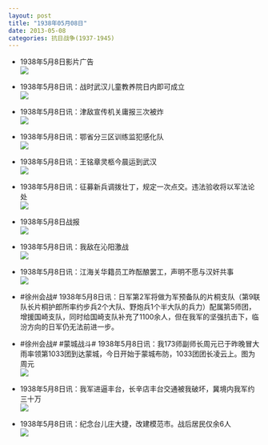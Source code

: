 ```yaml
---
layout: post
title: "1938年05月08日"
date: 2013-05-08
categories: 抗日战争(1937-1945)
---
```


<meta name="referrer" content="no-referrer" />

- 1938年5月8日影片广告 <br/><img src="https://ww1.sinaimg.cn/large/aca367d8jw1e4haajbhxrj20810exabb.jpg" />

- 1938年5月8日讯：战时武汉儿童教养院日内即可成立 <br/><img src="https://ww3.sinaimg.cn/large/aca367d8jw1e4h8keoc2jj209z055q3d.jpg" />

- 1938年5月8日讯：津敌宣传机关庸报三次被炸 <br/><img src="https://ww2.sinaimg.cn/large/aca367d8jw1e4h6va5chej205p050dfy.jpg" />

- 1938年5月8日讯：鄂省分三区训练监犯感化队 <br/><img src="https://ww3.sinaimg.cn/large/aca367d8jw1e4h53msuixj20cm051t9c.jpg" />

- 1938年5月8日讯：王铭章灵柩今晨运到武汉 <br/><img src="https://ww2.sinaimg.cn/large/aca367d8jw1e4h3cuhgntj207t09rwf0.jpg" />

- 1938年5月8日讯：征募新兵调拨壮丁，规定一次点交。违法验收将以军法论处 <br/><img src="https://ww2.sinaimg.cn/large/aca367d8jw1e4gy5wy715j20c10hg756.jpg" />

- 1938年5月8日战报 <br/><img src="https://ww4.sinaimg.cn/large/aca367d8jw1e4gt87tnzpj20c10trdih.jpg" />

- 1938年5月8日讯：我敌在沁阳激战 <br/><img src="https://ww4.sinaimg.cn/large/aca367d8jw1e4grhwtz05j20b40pmmzu.jpg" />

- 1938年5月8日讯：江海关华籍员工昨酝酿罢工，声明不愿与汉奸共事 <br/><img src="https://ww4.sinaimg.cn/large/aca367d8jw1e4gprk5yl8j20c10rh0vr.jpg" />

- #徐州会战# 1938年5月8日讯：日军第2军将做为军预备队的片桐支队（第9联队长片桐护郎所率约步兵2个大队、野炮兵1个半大队的兵力）配属第5师团，增援国崎支队，同时给国崎支队补充了1100余人，但在我军的坚强抗击下，临汾方向的日军仍无法前进一步。  

- #徐州会战# #蒙城战斗# 1938年5月8日讯：我173师副师长周元已于昨晚冒大雨率领第1033团到达蒙城，今日开始于蒙城布防，1033团团长凌云上。图为周元 <br/><img src="https://ww2.sinaimg.cn/large/aca367d8jw1e4gm0buerpj20770ae74e.jpg" />

- 1938年5月8日讯：我军进逼丰台，长辛店丰台交通被我破坏，冀境内我军约三十万 <br/><img src="https://ww2.sinaimg.cn/large/aca367d8jw1e4gkk5ucutj20c10s0mzp.jpg" />

- 1938年5月8日讯：纪念台儿庄大捷，改建模范市。战后居民仅余6人 <br/><img src="https://ww1.sinaimg.cn/large/aca367d8jw1e4gijlkq3hj20c11xygs7.jpg" />

